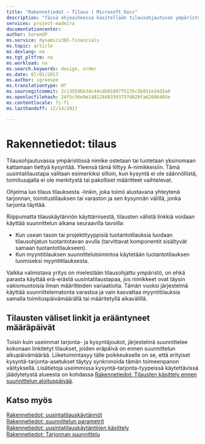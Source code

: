 ```yaml
---
title: "Rakennetiedot – Tilaus | Microsoft Docs"
description: "Tässä ohjeaiheessa käsitellään tilausohjautuvan ympäristön tilausten välisiä linkkejä."
services: project-madeira
documentationcenter: 
author: SorenGP
ms.service: dynamics365-financials
ms.topic: article
ms.devlang: na
ms.tgt_pltfrm: na
ms.workload: na
ms.search.keywords: design, order
ms.date: 07/01/2017
ms.author: sgroespe
ms.translationtype: HT
ms.sourcegitcommit: 2c13559bb3dc44cdb61697f5135c5b931e34d2a8
ms.openlocfilehash: 24f5c56e9e148128d83593757d820fa62686403e
ms.contentlocale: fi-fi
ms.lasthandoff: 12/14/2017

---
```

# <a name="design-details-order"></a>Rakennetiedot: tilaus
Tilausohjautuvassa ympäristössä nimike ostetaan tai tuotetaan yksinomaan kattamaan tiettyä kysyntää. Yleensä tämä liittyy A-nimikkeisiin. Tämä uusintatilaustapa valitaan esimerkiksi silloin, kun kysyntä ei ole säännöllistä, toimitusajalla ei ole merkitystä tai pakolliset määritteet vaihtelevat.  
  
Ohjelma luo tilaus tilauksesta -linkin, joka toimii alustavana yhteytenä tarjonnan, toimitustilauksen tai varaston ja sen kysynnän välillä, jonka tarjonta täyttää.  
  
Riippumatta tilauskäytännön käyttämisestä, tilausten välistä linkkiä voidaan käyttää suunnittelun aikana seuraavilla tavoilla:  
  
* Kun usean tason tai projektityyppisiä tuotantotilauksia luodaan tilausohjatun tuotantotavan avulla (tarvittavat komponentit sisältyvät samaan tuotantotilaukseen).  
* Kun myyntitilauksen suunnittelutoimintoa käytetään tuotantotilauksen luomiseksi myyntitilauksesta.  
  
Vaikka valmistava yritys on mielestään tilausohjattu ympäristö, on ehkä parasta käyttää erä-erästä uusintatilaustapaa, jos nimikkeet ovat täysin vakiomuotoisia ilman määritteiden variaatioita. Tämän vuoksi järjestelmä käyttää suunnittelematonta varastoa ja vain kasvattaa myyntitilauksia samalla toimituspäivämäärällä tai määritetyllä aikavälillä.  
  
## <a name="order-to-order-links-and-past-due-dates"></a>Tilausten väliset linkit ja erääntyneet määräpäivät  
Toisin kuin useimmat tarjonta- ja kysyntäjoukot, järjestelmä suunnittelee kokonaan linkitetyt tilaukset, joiden eräpäivä on ennen suunnittelun alkupäivämäärää. Liiketoimintasyy tälle poikkeukselle on se, että erityiset kysyntä-tarjonta-asetukset täytyy synkronoida tämän toimeenpanon välityksellä. Lisätietoja useimmissa kysyntä–tarjonta-tyypeissä käytettävissä jäädytetystä alueesta on kohdassa [Rakennetiedot: Tilausten käsittely ennen suunnittelun aloituspäivää](design-details-dealing-with-orders-before-the-planning-starting-date.md).  
  
## <a name="see-also"></a>Katso myös  
[Rakennetiedot: uusintatilauskäytännöt](design-details-reordering-policies.md)   
[Rakennetiedot: suunnittelun parametrit](design-details-planning-parameters.md)   
[Rakennetiedot: uusintatilauskäytäntöjen käsittely](design-details-handling-reordering-policies.md)   
[Rakennetiedot: Tarjonnan suunnittelu](design-details-supply-planning.md)

